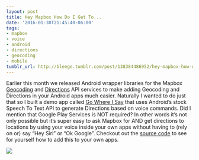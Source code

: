 ```yaml
---
layout: post
title: Hey Mapbox How Do I Get To...
date: '2016-01-30T21:45:40-06:00'
tags:
- mapbox
- voice
- android
- directions
- geocoding
- mobile
tumblr_url: http://bleege.tumblr.com/post/138384486952/hey-mapbox-how-do-i-get-to
---
```

<!--excerpt.start-->
Earlier this month we released Android wrapper libraries for the Mapbox [Geocoding](https://www.mapbox.com/blog/android-geocoder-library/) and [Directions](https://www.mapbox.com/blog/android-directions-library/) API services to make adding Geocoding and Directions in your Android apps much easier.  Naturally I wanted to do just that so I built a demo app called [Go Where I Say](https://github.com/bleege/GoWhereISay) that uses Android’s stock Speech To Text API to generate Directions based on voice commands. Did I mention that Google Play Services is NOT required?  In other words it’s not only possible but it’s super easy to ask Mapbox for AND get directions to locations by using your voice inside your own apps without having to (rely on or) say “Hey Siri” or “Ok Google”.  Checkout out the [source code](https://github.com/bleege/GoWhereISay) to see for yourself how to add this to your own apps.
<!--excerpt.end-->

![](/tumblr_files/example-screen-recording.gif)
